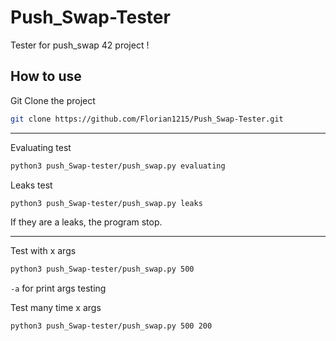 # Push_Swap-Tester

Tester for push_swap 42 project !

## How to use

Git Clone the project
```sh
git clone https://github.com/Florian1215/Push_Swap-Tester.git
```
***
Evaluating test
```sh
python3 push_Swap-tester/push_swap.py evaluating
```

Leaks test
```sh
python3 push_Swap-tester/push_swap.py leaks
```
If they are a leaks, the program stop.

***
Test with x args
```sh
python3 push_Swap-tester/push_swap.py 500
```
`-a` for print args testing

Test many time x args
```sh
python3 push_Swap-tester/push_swap.py 500 200
```
